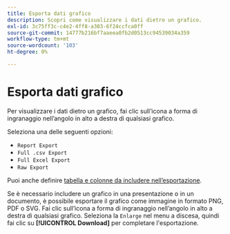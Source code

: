 ```yaml
---
title: Esporta dati grafico
description: Scopri come visualizzare i dati dietro un grafico.
exl-id: 3c75ff3c-c4e2-4ff8-a303-6f24ccfca0ff
source-git-commit: 14777b216bf7aaeea0fb2d0513cc94539034a359
workflow-type: tm+mt
source-wordcount: '103'
ht-degree: 0%

---
```


# Esporta dati grafico

Per visualizzare i dati dietro un grafico, fai clic sull’icona a forma di ingranaggio nell’angolo in alto a destra di qualsiasi grafico.

Seleziona una delle seguenti opzioni:

- `Report Export`
- `Full .csv Export`
- `Full Excel Export`
- `Raw Export`

Puoi anche definire [tabella e colonne da includere nell’esportazione](../../tutorials/export-raw-data.md).

Se è necessario includere un grafico in una presentazione o in un documento, è possibile esportare il grafico come immagine in formato PNG, PDF o SVG. Fai clic sull’icona a forma di ingranaggio nell’angolo in alto a destra di qualsiasi grafico. Seleziona la `Enlarge` nel menu a discesa, quindi fai clic su **[!UICONTROL Download]** per completare l&#39;esportazione.

